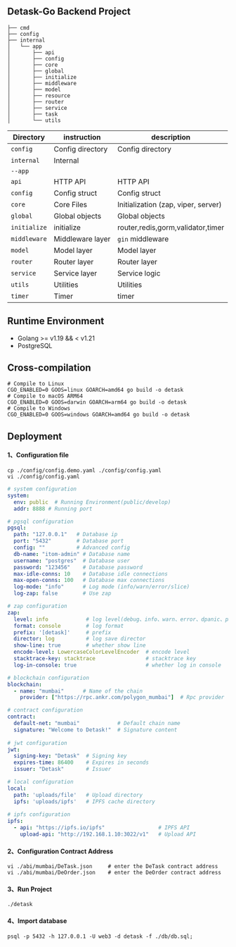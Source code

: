 ## Detask-Go Backend Project

```shell
├── cmd
├── config
├── internal
│   └── app
│       ├── api
│       ├── config
│       ├── core
│       ├── global
│       ├── initialize
│       ├── middleware
│       ├── model
│       ├── resource
│       ├── router
│       ├── service
│       ├── task
│       └── utils
```

| Directory    | instruction      | description                               |
|--------------|------------------|----------------------------------|
| `config`     | Config directory | Config directory                 |
| `internal`   | Internal         |                                  |
| `--app`      |                  |                                  |
| `api`        | HTTP API         | HTTP API                         |
| `config`     | Config struct    | Config struct              |
| `core`       | Core Files       | Initialization (zap, viper, server) |
| `global`     | Global objects   | Global objects                   |
| `initialize` | initialize       | router,redis,gorm,validator,timer |
| `middleware` | Middleware layer | `gin` middleware                 |
| `model`      | Model layer      | Model layer                      |
| `router`     | Router layer     | Router layer                     |
| `service`    | Service layer    | Service logic                    |
| `utils`      | Utilities        | Utilities                           |
| `timer`      | Timer            | timer                          |

## Runtime Environment
- Golang >= v1.19 && < v1.21
- PostgreSQL

## Cross-compilation
```shell
# Compile to Linux
CGO_ENABLED=0 GOOS=linux GOARCH=amd64 go build -o detask
# Compile to macOS ARM64
CGO_ENABLED=0 GOOS=darwin GOARCH=arm64 go build -o detask
# Compile to Windows
CGO_ENABLED=0 GOOS=windows GOARCH=amd64 go build -o detask
```
## Deployment

#### 1、Configuration file

```
cp ./config/config.demo.yaml ./config/config.yaml
vi ./config/config.yaml
```

```yaml
# system configuration
system:
  env: public  # Running Environment(public/develop)
  addr: 8888 # Running port

# pgsql configuration
pgsql:
  path: "127.0.0.1"   # Database ip
  port: "5432"        # Database port
  config: ""          # Advanced config
  db-name: "itom-admin" # Database name
  username: "postgres"  # Database user
  password: "123456"    # Database password
  max-idle-conns: 10    # Database idle connections
  max-open-conns: 100   # Database max connections
  log-mode: "info"      # Log mode (info/warn/error/slice)
  log-zap: false        # Use zap

# zap configuration
zap:
  level: info            # log level(debug、info、warn、error、dpanic、panic、fatal)
  format: console        # log format
  prefix: '[detask]'     # prefix
  director: log          # log save director
  show-line: true        # whether show line
  encode-level: LowercaseColorLevelEncoder  # encode level
  stacktrace-key: stacktrace                # stacktrace key
  log-in-console: true                      # whether log in console

# blockchain configuration
blockchain:
  - name: "mumbai"      # Name of the chain
    provider: ["https://rpc.ankr.com/polygon_mumbai"]  # Rpc provider

# contract configuration
contract:
  default-net: "mumbai"            # Default chain name
  signature: "Welcome to Detask!"  # Signature content
 
# jwt configuration
jwt:
  signing-key: "Detask"  # Signing key
  expires-time: 86400    # Expires in seconds
  issuer: "Detask"       # Issuer

# local configuration
local:
  path: 'uploads/file'   # Upload directory
  ipfs: 'uploads/ipfs'   # IPFS cache directory
  
# ipfs configuration
ipfs:
  - api: "https://ipfs.io/ipfs"                 # IPFS API
    upload-api: "http://192.168.1.10:3022/v1"   # Upload API
```

#### 2、Configuration Contract Address
```
vi ./abi/mumbai/DeTask.json     # enter the DeTask contract address
vi ./abi/mumbai/DeOrder.json    # enter the DeOrder contract address
```

#### 3、Run Project

```shell
./detask
```

#### 4、Import database

```
psql -p 5432 -h 127.0.0.1 -U web3 -d detask -f ./db/db.sql;
```
